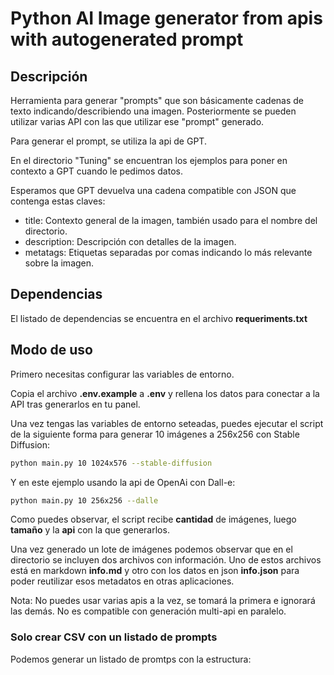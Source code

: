 # Python AI Image generator from apis with autogenerated prompt

## Descripción

Herramienta para generar "prompts" que son básicamente cadenas de texto indicando/describiendo
una imagen.
Posteriormente se pueden utilizar varias API con las que utilizar ese "prompt" generado.

Para generar el prompt, se utiliza la api de GPT.

En el directorio "Tuning" se encuentran los ejemplos para poner en contexto a GPT cuando le pedimos datos.

Esperamos que GPT devuelva una cadena compatible con JSON que contenga estas claves:

- title: Contexto general de la imagen, también usado para el nombre del directorio.
- description: Descripción con detalles de la imagen.
- metatags: Etiquetas separadas por comas indicando lo más relevante sobre la imagen.


## Dependencias

El listado de dependencias se encuentra en el archivo **requeriments.txt**

## Modo de uso

Primero necesitas configurar las variables de entorno.

Copia el archivo **.env.example** a **.env** y rellena los datos para conectar a la API tras generarlos en tu panel.

Una vez tengas las variables de entorno seteadas, puedes ejecutar el script de la siguiente forma para generar 10 imágenes a 256x256 con Stable Diffusion:

```bash
python main.py 10 1024x576 --stable-diffusion
```

Y en este ejemplo usando la api de OpenAi con Dall-e:

```bash
python main.py 10 256x256 --dalle
```

Como puedes observar, el script recibe **cantidad** de imágenes, luego **tamaño** y la **api** con la que generarlos.

Una vez generado un lote de imágenes podemos observar que en el directorio se incluyen dos archivos con información.
Uno de estos archivos está en markdown **info.md** y otro con los datos en json **info.json** para poder reutilizar esos metadatos en otras aplicaciones.

Nota: No puedes usar varias apis a la vez, se tomará la primera e ignorará las demás. No es compatible con generación multi-api en paralelo.

### Solo crear CSV con un listado de prompts

Podemos generar un listado de promtps con la estructura:

<title><description><metatags><prompt>

Al script principal, le pasaremos el argumento **--only-prompts** y esto deshabilitará automáticamente generar imágenes. Es decir, solo vamos a generar un listado de prompts en el directorio **output** con el nombre **batch_prompts.csv**

Necesitamos pasar obligatoriamente una cantidad de prompts a generar como en el siguiente ejemplo para 10 prompts

```bash
python3 main.py 10 --only-prompts
```

Veremos tras ejecutar que hay un nuevo archivo dentro de "output" con los datos en csv.

Si ejecutamos varias veces el comando, los datos se van añadiendo al archivo sin borrar los anteriores. Se agregan al listado existente.

## Directorios

- Data: Almacena parámetros para sugerir tema, elementos y entorno sobre la imagen que pediremos a chatgpt describirnos.
- Models: Contiene los Modelos para conectar a las api y selector de roles.
- output: Aquí se almacena la salida, al generar imágenes quedarán aquí agrupadas en un directorio. También se guarda el csv cuando generamos un listado de prompts solamente.
- tuning: Archivos JSONL con distintas respuestas json (una por línea) para poner en contexto a GPT cuando le pidamos datos. En estos archivos exponemos respuestas tal y como nos gustaría que lo haga GPT desde la API.

## Tareas pendientes -> TODO

- [] Añadir tipos de renders en los proveedores de datos para los roles (pixar, octane, unity...)
- [] Dividir proveedores de datos para distinguir sobre todo en fotografías el realismo (quitar 2d, 3d, renders...), animales y personas (prevenir deformaciones, sobre todo de cara). Es decir: Crear varios provider de fotografos para personas/animales/paisajes/general
- [] Implementar entorno virtual para python
- [] Implementar personalización de modelos para cada data provider en los roles usando variables de entorno. La idea es poder modificar este parámetro sin editar archivos con seguimientos en git tal como se hace actualmente. En este momento para cambiar un modelo enviado a la api txt2img hay que editar su archivo dentro del directorio "Data" y cambiar el valor de "model" en el proveedor.
